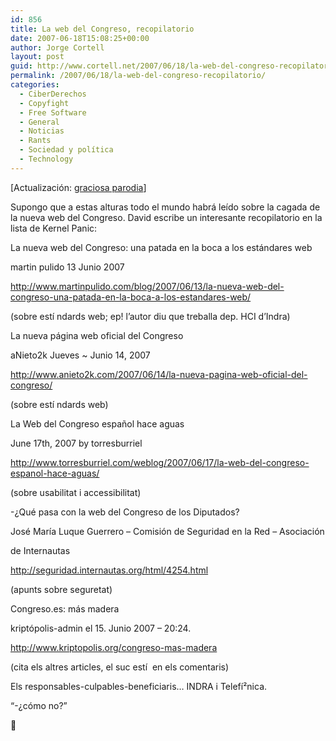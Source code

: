 ```yaml
---
id: 856
title: La web del Congreso, recopilatorio
date: 2007-06-18T15:08:25+00:00
author: Jorge Cortell
layout: post
guid: http://www.cortell.net/2007/06/18/la-web-del-congreso-recopilatorio/
permalink: /2007/06/18/la-web-del-congreso-recopilatorio/
categories:
  - CiberDerechos
  - Copyfight
  - Free Software
  - General
  - Noticias
  - Rants
  - Sociedad y polí­tica
  - Technology
---
```

[Actualización: <a target="_blank" title="Congrezo.com" href="http://congrezo.com/">graciosa parodia</a>]

Supongo que a estas alturas todo el mundo habrá leí­do sobre la cagada de la nueva web del Congreso. David escribe un interesante recopilatorio en la lista de Kernel Panic:

La nueva web del Congreso: una patada en la boca a los estándares web
  
martin pulido 13 Junio 2007
  
<a title="martinpulido" target="_blank" href="http://www.martinpulido.com/blog/2007/06/13/la-nueva-web-del-congreso-una-patada-en-la-boca-a-los-estandares-web/">http://www.martinpulido.com/blog/2007/06/13/la-nueva-web-del-congreso-una-patada-en-la-boca-a-los-estandares-web/</a>
  
(sobre estí ndards web; ep! l&#8217;autor diu que treballa dep. HCI d&#8217;Indra)

La nueva página web oficial del Congreso
  
aNieto2k Jueves ~ Junio 14, 2007
  
<a title="anieto2k" target="_blank" href="http://www.anieto2k.com/2007/06/14/la-nueva-pagina-web-oficial-del-congreso/">http://www.anieto2k.com/2007/06/14/la-nueva-pagina-web-oficial-del-congreso/</a>
  
(sobre estí ndards web)

La Web del Congreso español hace aguas
  
June 17th, 2007 by torresburriel
  
<a title="Torreburiel" target="_blank" href="http://www.torresburriel.com/weblog/2007/06/17/la-web-del-congreso-espanol-hace-aguas/">http://www.torresburriel.com/weblog/2007/06/17/la-web-del-congreso-espanol-hace-aguas/</a>
  
(sobre usabilitat i accessibilitat)

-¿Qué pasa con la web del Congreso de los Diputados?
  
José Marí­a Luque Guerrero &#8211; Comisión de Seguridad en la Red &#8211; Asociación
  
de Internautas
  
<a title="Internautas" target="_blank" href="http://seguridad.internautas.org/html/4254.html">http://seguridad.internautas.org/html/4254.html</a>
  
(apunts sobre seguretat)

Congreso.es: más madera
  
kriptópolis-admin el 15. Junio 2007 &#8211; 20:24.
  
<a title="Kriptopolis" target="_blank" href="http://www.kriptopolis.org/congreso-mas-madera">http://www.kriptopolis.org/congreso-mas-madera</a>
  
(cita els altres articles, el suc estí  en els comentaris)

Els responsables-culpables-beneficiaris&#8230; INDRA i Telefí²nica.
  
&#8220;-¿cómo no?&#8221;
  
🙁